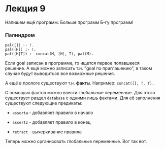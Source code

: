 Лекция 9
========

Напишем ещё программ. Больше программ Б-гу программ!



### Палиндром

~~~~~~~~~~~~~~~~~~~~~~~~~~~~~~~~~~~~~~~~~~~~~~~~~~~~~~~~~~~~~~~~~~~~~~~~~~~~~~~~
pal([]) :- !.
pal([H]) :- !.
pal([H|T]) :- concat(M, [H], T), pal(M).
~~~~~~~~~~~~~~~~~~~~~~~~~~~~~~~~~~~~~~~~~~~~~~~~~~~~~~~~~~~~~~~~~~~~~~~~~~~~~~~~



Если goal записан в программе, то ищется первое попавшееся решение. А ещё можно
записать т.н. "goal по приглашению", в таком случае будут выводиться все
возможные решения.



А ещё в прологе существуют т.н. **факт**ы. Например: `concat([], T, T).`

С помощью фактов можно ввести глобальные переменные. Для этого существует раздел
`database` с одними лишь фактами. Для её заполнения существуют следующие
предикаты:

-   `asserta` - добавляет правило в начало

-   `assertz` - добавляет правило в конец

-   `retract` - вычеркивание правила

Теперь можно организовать глобальные переменные. Вот так вот.
